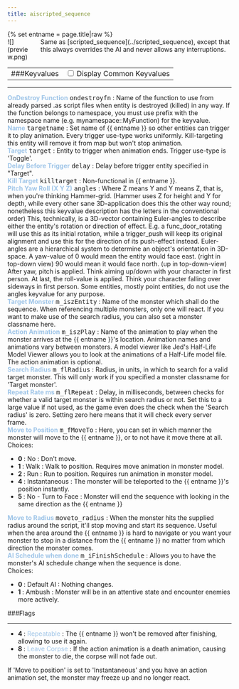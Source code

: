 ```yaml
---
title: aiscripted_sequence
---
```

<div>{% set entname = page.title|raw %}</div>
<div class="container previewimg">
<div class="columns">
<div class="imagepadding column col-auto" markdown="1">![](preview.png)</div>
<div class="column entityentry" markdown="1">Same as [scripted_sequence](../scripted_sequence), except that this always overrides the AI and never allows any interruptions.</div>
</div>
</div>
<div>
<table class="titletable">
<tbody>
<tr>
<td markdown="1">###Keyvalues</td>
<td class="titletablecheck" id="checkboxandlabel"><input type="checkbox" id="displaycommon"><label for="displaycommon"> Display Common Keyvalues</label></input></td>
</tr>
</tbody>
</table>
<hr>
<div class="entityentry commonkeys-checkbox" markdown="1">
<span style="color:#9fc5e8;"><b>OnDestroy Function</b></span> <kbd  class="tooltip" data-tooltip="string">ondestroyfn</kbd> :
Name of the function to use from already parsed .as script files when entity is destroyed (killed) in any way. If the function belongs to namespace, you must use prefix with the namespace name (e.g. mynamespace::MyFunction) for the keyvalue.
</div>
<div class="entityentry commonkeys-checkbox" markdown="1">
<span style="color:#9fc5e8;"><b>Name</b></span> <kbd  class="tooltip" data-tooltip="target_source">targetname</kbd> :
Set name of {{ entname }} so other entities can trigger it to play animation. Every trigger use-type works uniformly. Kill-targeting this entity will remove it from map but won't stop animation.
</div>
<div class="entityentry commonkeys-checkbox" markdown="1">
<span style="color:#9fc5e8;"><b>Target</b></span> <kbd  class="tooltip" data-tooltip="target_destination">target</kbd> :
Entity to trigger when animation ends. Trigger use-type is 'Toggle'.
</div>
<div class="entityentry commonkeys-checkbox" markdown="1">
<span style="color:#9fc5e8;"><b>Delay Before Trigger</b></span> <kbd  class="tooltip" data-tooltip="string">delay</kbd> :
Delay before trigger entity specified in "Target".
</div>
<div class="entityentry commonkeys-checkbox" markdown="1">
<span style="color:#9fc5e8;"><b>Kill Target</b></span> <kbd  class="tooltip" data-tooltip="target_destination">killtarget</kbd> :
Non-functional in {{ entname }}.
</div>
<div class="entityentry commonkeys-checkbox" markdown="1">
<span style="color:#9fc5e8;"><b>Pitch Yaw Roll (X Y Z)</b></span> <kbd  class="tooltip" data-tooltip="string">angles</kbd> :
Where Z means Y and Y means Z, that is, when you're thinking Hammer-grid. (Hammer uses Z for height and Y for depth, while every other sane 3D-application does this the other way round; nonetheless this keyvalue description has the letters in the conventional order) This, technically, is a 3D-vector containing Euler-angles to describe either the entity's rotation or direction of effect. E.g. a func_door_rotating will use this as its initial rotation, while a trigger_push will keep its original alignment and use this for the direction of its push-effect instead. Euler-angles are a hierarchical system to determine an object's orientation in 3D-space. A yaw-value of 0 would mean the entity would face east. (right in top-down view) 90 would mean it would face north. (up in top-down-view) After yaw, pitch is applied. Think aiming up/down with your character in first person. At last, the roll-value is applied. Think your character falling over sideways in first person. Some entities, mostly point entities, do not use the angles keyvalue for any purpose.
</div>
<div class="entityentry" markdown="1">
<span style="color:#9fc5e8;"><b>Target Monster</b></span> <kbd  class="tooltip" data-tooltip="string">m_iszEntity</kbd> :
Name of the monster which shall do the sequence. When referencing multiple monsters, only one will react. If you want to make use of the search radius, you can also set a monster classname here.
</div>
<div class="entityentry" markdown="1">
<span style="color:#9fc5e8;"><b>Action Animation</b></span> <kbd  class="tooltip" data-tooltip="string">m_iszPlay</kbd> :
Name of the animation to play when the monster arrives at the {{ entname }}'s location. Animation names and animations vary between monsters. A model viewer like Jed's Half-Life Model Viewer allows you to look at the animations of a Half-Life model file. The action animation is optional.
</div>
<div class="entityentry" markdown="1">
<span style="color:#9fc5e8;"><b>Search Radius</b></span> <kbd  class="tooltip" data-tooltip="integer">m_flRadius</kbd> :
Radius, in units, in which to search for a valid target monster. This will only work if you specified a monster classname for 'Target monster'.
</div>
<div class="entityentry" markdown="1">
<span style="color:#9fc5e8;"><b>Repeat Rate ms</b></span> <kbd  class="tooltip" data-tooltip="integer">m_flRepeat</kbd> :
Delay, in milliseconds, between checks for whether a valid target monster is within search radius or not. Set this to a large value if not used, as the game even does the check when the 'Search radius' is zero. Setting zero here means that it will check every server frame.
</div>
<div class="entityentry" markdown="1">
<span style="color:#9fc5e8;"><b>Move to Position</b></span> <kbd  class="tooltip" data-tooltip="Choices">m_fMoveTo</kbd> :
Here, you can set in which manner the monster will move to the {{ entname }}, or to not have it move there at all.
<div class="accordion">
<input type="checkbox" id="accordion-1" name="accordion-checkbox" hidden>
<label class="accordion-header" for="accordion-1">
<i class="icon icon-arrow-right mr-1"></i>
Choices:
</label>
<div class="accordion-body">
<ul>
<li><b>0 </b> : No : Don't move.</li>
<li><b>1 </b> : Walk : Walk to position. Requires move animation in monster model.</li>
<li><b>2 </b> : Run : Run to position. Requires run animation in monster model.</li>
<li><b>4 </b> : Instantaneous : The monster will be teleported to the {{ entname }}'s position instantly.</li>
<li><b>5 </b> : No - Turn to Face : Monster will end the sequence with looking in the same direction as the {{ entname }}</li>
</ul>
</div>
</div>
</div>
<div class="entityentry" markdown="1">
<span style="color:#9fc5e8;"><b>Move to Radius</b></span> <kbd  class="tooltip" data-tooltip="integer">moveto_radius</kbd> :
When the monster hits the supplied radius around the script, it'll stop moving and start its sequence. Useful when the area around the {{ entname }} is hard to navigate or you want your monster to stop in a distance from the {{ entname }} no matter from which direction the monster comes.
</div>
<div class="entityentry" markdown="1">
<span style="color:#9fc5e8;"><b>AI Schedule when done</b></span> <kbd  class="tooltip" data-tooltip="Choices">m_iFinishSchedule</kbd> :
Allows you to have the monster's AI schedule change when the sequence is done.
<div class="accordion">
<input type="checkbox" id="accordion-2" name="accordion-checkbox" hidden>
<label class="accordion-header" for="accordion-2">
<i class="icon icon-arrow-right mr-1"></i>
Choices:
</label>
<div class="accordion-body">
<ul>
<li><b>0 </b> : Default AI : Nothing changes.</li>
<li><b>1 </b> : Ambush : Monster will be in an attentive state and encounter enemies more actively.</li>
</ul>
</div>
</div>
</div>
</div>
###Flags
<hr>
<div class="entityflags">
<ul>
<li class="imagepadding" markdown="1"><b>4 </b> : <span style="color:#9fc5e8;">Repeatable</span> : The {{ entname }} won't be removed after finishing, allowing to use it again.</li>
<li class="imagepadding" markdown="1"><b>8 </b> : <span style="color:#9fc5e8;">Leave Corpse</span> : If the action animation is a death animation, causing the monster to die, the corpse will not fade out.</li>
</ul>
</div>
<div class="notices red" markdown="1">If 'Move to position' is set to 'Instantaneous' and you have an action animation set, the monster may freeze up and no longer react.</div>
